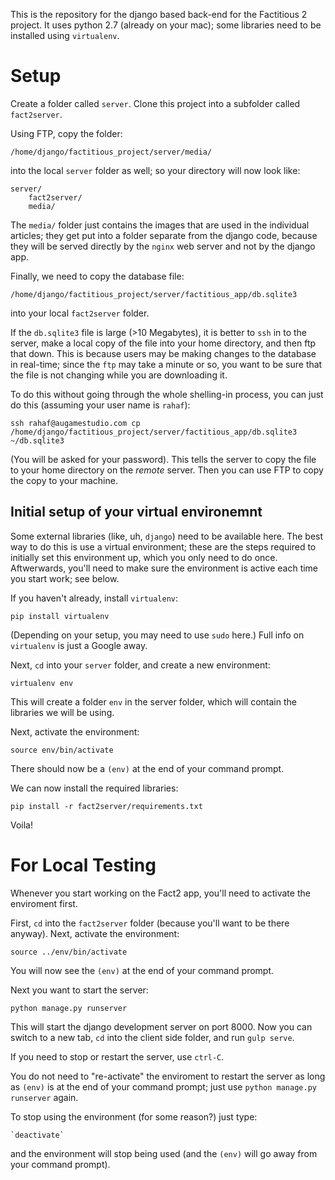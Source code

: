 This is the repository for the django based back-end for the Factitious 2 project. It uses python 2.7 (already on your mac); some libraries need to be installed using `virtualenv`.

# Setup #

Create a folder called `server`. Clone this project into a subfolder called `fact2server`.

Using FTP, copy the folder:

    /home/django/factitious_project/server/media/

into the local `server` folder as well; so your directory will now look like:

    server/
        fact2server/
        media/

The `media/` folder just contains the images that are used in the individual articles; they get put into a folder separate from the django code, because they will be served directly by the `nginx` web server and not by the django app.

Finally, we need to copy the database file:

    /home/django/factitious_project/server/factitious_app/db.sqlite3

into your local `fact2server` folder.

If the `db.sqlite3` file is large (>10 Megabytes), it is better to `ssh` in to the server, make a local copy of the file into your home directory, and then ftp that down. This is because users may be making changes to the database in real-time; since the `ftp` may take a minute or so, you want to be sure that the file is not changing while you are downloading it.

To do this without going through the whole shelling-in process, you can just do this (assuming your user name is `rahaf`):

    ssh rahaf@augamestudio.com cp /home/django/factitious_project/server/factitious_app/db.sqlite3 ~/db.sqlite3

(You will be asked for your password). This tells the server to copy the file to your home directory on the *remote* server. Then you can use FTP to copy the copy to your machine.

## Initial setup of your virtual environemnt ##

Some external libraries (like, uh, `django`) need to be available here. The best way to do this is use a virtual environment; these are the steps required to initially set this environment up, which you only need to do once. Aftwerwards, you'll need to make sure the environment is active each time you start work; see below.

If you haven't already, install `virtualenv`:

    pip install virtualenv

(Depending on your setup, you may need to use `sudo` here.) Full info on `virtualenv` is just a Google away.

Next, `cd` into your `server` folder, and create a new environment:

    virtualenv env

This will create a folder `env` in the server folder, which will contain the libraries we will be using.

Next, activate the environment:

    source env/bin/activate

There should now be a `(env)` at the end of your command prompt.

We can now install the required libraries:

    pip install -r fact2server/requirements.txt

Voila!

# For Local Testing #

Whenever you start working on the Fact2 app, you'll need to activate the enviroment first.

First, `cd` into the `fact2server` folder (because you'll want to be there anyway). Next, activate the environment:

    source ../env/bin/activate

You will now see the `(env)` at the end of your command prompt.

Next you want to start the server:

    python manage.py runserver

This will start the django development server on port 8000. Now you can switch to a new tab, `cd` into the client side folder, and run `gulp serve`.

If you need to stop or restart the server, use `ctrl-C`. 

You do not need to "re-activate" the enviroment to restart the server as long as `(env)` is at the end of your command prompt; just use `python manage.py runserver` again.

To stop using the environment (for some reason?) just type:

    `deactivate`

and the environment will stop being used (and the `(env)` will go away from your command prompt).


